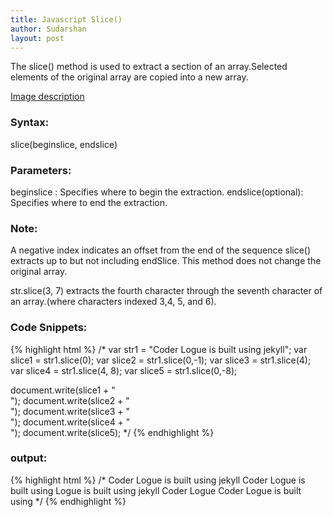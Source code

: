 ```yaml
---
title: Javascript Slice()
author: Sudarshan
layout: post
---
```

The slice() method is used to extract a section of an array.Selected elements of the original array are copied into a new array.

[Image description]

### Syntax: ###
slice(beginslice, endslice) 

### Parameters: ###
beginslice : Specifies where to begin the extraction.
endslice(optional): Specifies where to end the extraction.

### Note: ###
A negative index  indicates an offset from the end of the sequence
slice() extracts up to but not including endSlice. 
This method does not change the original array.

str.slice(3, 7) extracts the fourth character through the seventh character of an array.(where characters indexed 3,4, 5, and 6).

### Code Snippets: ###
{% highlight html %}
/*
var str1 = "Coder Logue is built using jekyll";
var slice1 = str1.slice(0);
var slice2 = str1.slice(0,-1);
var slice3 = str1.slice(4);
var slice4 = str1.slice(4, 8);
var slice5 = str1.slice(0,-8);

document.write(slice1 + "<br/>");
document.write(slice2 + "<br/>");
document.write(slice3 + "<br/>");
document.write(slice4 + "<br/>");
document.write(slice5); 
*/
{% endhighlight %}


### output: ### 
{% highlight html %}
/* 
Coder Logue is built using jekyll
Coder Logue is built using
Logue is built using jekyll
Coder Logue
Coder Logue is built using 
*/
{% endhighlight %}

[Image description]: /img/jslice.png
